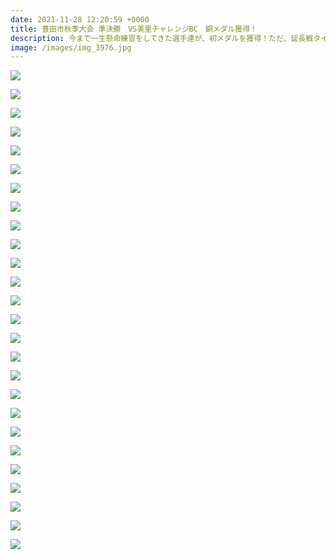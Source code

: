 ```yaml
---
date: 2021-11-28 12:20:59 +0000
title: 豊田市秋季大会 準決勝　VS美里チャレンジBC　銅メダル獲得！
description: 今まで一生懸命練習をしてきた選手達が、初メダルを獲得！ただ、延長戦タイブレークまで持ち越し、惜しくも敗戦。。選手達の目から涙が溢れていました・・・。この気持ちを忘れずに残り試合数も僅かですが、野球を楽しむ事も忘れず一つ一つ勝ちましょう！
image: /images/img_3976.jpg
---
```

![](/images/img_3862.jpg)

![](/images/img_3867.jpg)

![](/images/img_3870.jpg)

![](/images/img_3874.jpg)

![](/images/img_3879.jpg)

![](/images/img_3881.jpg)

![](/images/img_3884.jpg)

![](/images/img_3885.jpg)

![](/images/img_3891.jpg)

![](/images/img_3898.jpg)

![](/images/img_3899.jpg)

![](/images/img_3902.jpg)

![](/images/img_3906.jpg)

![](/images/img_3912.jpg)

![](/images/img_3918.jpg)

![](/images/img_3920.jpg)

![](/images/img_3922.jpg)

![](/images/img_3938.jpg)

![](/images/img_3946.jpg)

![](/images/img_3951.jpg)

![](/images/img_3952.jpg)

![](/images/img_3953.jpg)

![](/images/img_3956.jpg)

![](/images/img_3960.jpg)

![](/images/img_3961.jpg)

![](/images/img_3967.jpg)